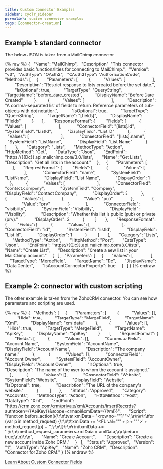 ```yaml
---
title: Custom Connector Examples
sidebar: cyclr_sidebar
permalink: custom-connector-examples
tags: [connector-creation]
---
```


Example 1: standard connector
-----------------------------

The below JSON is taken from a MailChimp connector.

{% raw %}
    {
      "Name": "MailChimp",
      "Description": "This connector provides basic functionalities for connecting to MailChimp.",
      "Version": "v3",
      "AuthType": "OAuth2",
      "OAuth2Type": "AuthorisationCode",
      "Methods": [
        {
          "Parameters": [
            {
              "Values": [
                
              ],
              "Description": "Restrict response to lists created before the set date.",
              "IsOptional": true,
              "TargetType": "QueryString",
              "TargetName": "before_date_created",
              "DisplayName": "Before Date Created"
            },
            {
              "Values": [
                
              ],
              "Description": "A comma-separated list of fields to return. Reference parameters of sub-objects with dot notation.",
              "IsOptional": true,
              "TargetType": "QueryString",
              "TargetName": "[fields]",
              "DisplayName": "Fields"
            }
          ],
          "ResponseFormat": {
            "Fields": [
              {
                "Values": [
                  
                ],
                "ConnectorField": "[lists].id",
                "SystemField": "ListId",
                "DisplayField": "List ID"
              },
              {
                "Values": [
                  
                ],
                "ConnectorField": "[lists].name",
                "SystemField": "ListName",
                "DisplayField": "List Name"
              }
            ]
          },
          "Category": "Lists",
          "MethodType": "Action",
          "HttpMethod": "Get",
          "DataType": "Json",
          "EndPoint": "https://{{Dc}}.api.mailchimp.com/3.0/lists",
          "Name": "Get Lists",
          "Description": "Get all lists in the account."
        },
        {
          "Parameters": [
            
          ],
          "RequestFormat": {
            "Fields": [
              {
                "Values": [
                  
                ],
                "ConnectorField": "name",
                "SystemField": "ListName",
                "DisplayField": "List Name",
                "DisplayOrder": 1
              },
              {
                "Values": [
                  
                ],
                "ConnectorField": "contact.company",
                "SystemField": "Company",
                "DisplayField": "Contact Company",
                "DisplayOrder": 2
              },
              {
                "Values": [
                  {
                    "Value": "pub"
                  },
                  {
                    "Value": "prv"
                  }
                ],
                "ConnectorField": "visibility",
                "SystemField": "Visibility",
                "DisplayField": "Visbility",
                "Description": "Whether this list is public (pub) or private (prv).",
                "DisplayOrder": 3
              }
            ]
          },
          "ResponseFormat": {
            "Fields": [
              {
                "Values": [
                  
                ],
                "ConnectorField": "id",
                "SystemField": "listId",
                "DisplayField": "List Id",
                "DisplayOrder": 1
              }
            ]
          },
          "Category": "Lists",
          "MethodType": "Action",
          "HttpMethod": "Post",
          "DataType": "Json",
          "EndPoint": "https://{{Dc}}.api.mailchimp.com/3.0/lists",
          "Name": "Create List",
          "Description": "Create a new list in your MailChimp account."
        }
      ],
      "Parameters": [
        {
          "Values": [
            
          ],
          "TargetType": "MergeField",
          "TargetName": "Dc",
          "DisplayName": "Data Center",
          "IsAccountConnectorProperty": true
        }
      ]
    }
{% endraw %}

Example 2: connector with custom scripting
------------------------------------------

The other example is taken from the ZohoCRM connector. You can see how parameters and scripting are used.

{% raw %}
    {
      "Methods": [
        {
          "Parameters": [
            {
              "Values": [],
              "Hide": true,
              "TargetType": "MergeField",
              "TargetName": "Xml",
              "DisplayName": "xml data"
            },
            {
              "Values": [],
              "Hide": true,
              "TargetType": "MergeField",
              "TargetName": "ApiKey",
              "DisplayName": "ApiKey"
            }
          ],
          "RequestFormat": {
            "Fields": [
              {
                "Values": [],
                "ConnectorField": "Account Name",
                "SystemField": "AccountName",
                "DisplayField": "Account Name",
                "Description": "The company name."
              },
              {
                "Values": [],
                "ConnectorField": "Account Owner",
                "SystemField": "AccountOwner",
                "DisplayField": "Account Owner",
                "IsOptional": true,
                "Description": "The name of the user to whom the account is assigned."
              },
              {
                "Values": [],
                "ConnectorField": "Website",
                "SystemField": "Website",
                "DisplayField": "Website",
                "IsOptional": true,
                "Description": "The URL of the company's website."
              }
            ]
          },
          "Status": "Approved",
          "Category": "Accounts",
          "MethodType": "Action",
          "HttpMethod": "Post",
          "DataType": "Xml",
          "EndPoint": "https://crm.zoho.com/crm/private/xml/Accounts/insertRecords?authtoken={{ApiKey}}&scope=crmapi&xmlData={{Xml}}",
          "Script": "function before_action(){\r\n\tvar xmlData = '<Accounts><row no=\"\"1\"\">';\r\n\r\n\tfor (var p in method_request) {\r\n\t\txmlData += '<FL val=\"\"' + p + '\"\">' + method_request[p] + '</FL>';\r\n\t}\r\n\r\n\txmlData += '</row></Accounts>';\r\n\tmethod_request_parameters.xmlData = xmlData;\r\n\treturn true;\r\n}\r\n",
          "Name": "Create Account",
          "Description": "Create a new account inside Zoho CRM."
        }
      ],
      "Status": "Approved",
      "Version": "1",
      "AuthType": "ApiKey",
      "Name": "Zoho CRM",
      "Description": "Connector for Zoho CRM."
    }
{% endraw %}

[Learn About Custom Connector Fields](./fields)